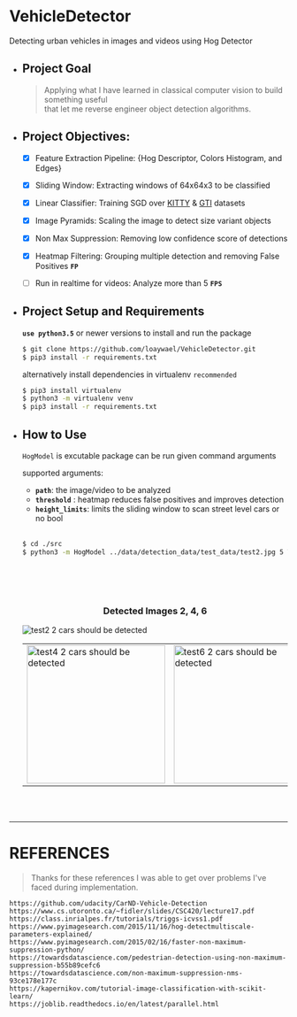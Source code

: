 # VehicleDetector
  Detecting urban vehicles in images and videos using Hog Detector

- ## Project Goal   
    > Applying what I have learned in classical computer vision to build something useful   
    > that let me reverse engineer object detection algorithms.   
 
- ## Project Objectives:
	- [x] Feature Extraction Pipeline: {Hog Descriptor, Colors Histogram, and Edges}
	- [x] Sliding Window: Extracting windows of 64x64x3 to be classified
	- [x] Linear Classifier: Training SGD over [KITTY](http://www.cvlibs.net/datasets/kitti/) & [GTI](http://www.gti.ssr.upm.es/data/Vehicle_database.html)  datasets
	- [x] Image Pyramids: Scaling the image to detect size variant objects
	- [x]  Non Max Suppression: Removing low confidence score of detections
	- [x]  Heatmap Filtering: Grouping multiple detection and removing False Positives **`FP`**
	- [ ] Run in realtime for videos: Analyze more than 5 **`FPS`**


- ## Project Setup and Requirements   
  **`use python3.5`** or newer versions to install and run the package  
  ```bash
  $ git clone https://github.com/loaywael/VehicleDetector.git   
  $ pip3 install -r requirements.txt      
  ```   
  
  alternatively install dependencies in virtualenv `recommended`   
  ```bash
  $ pip3 install virtualenv   
  $ python3 -m virtualenv venv   
  $ pip3 install -r requirements.txt   
  ```   
  
  
- ## How to Use   
   `HogModel` is excutable package can be run given command arguments   
   
   supported arguments:   
	- **`path`**: the image/video to be analyzed   
	- **`threshold`** : heatmap reduces false positives and improves detection   
	- **`height_limits`**: limits the sliding window to scan street level cars or no bool      
   </br>   
   
   ```bash  
   $ cd ./src     
   $ python3 -m HogModel ../data/detection_data/test_data/test2.jpg 5 True     
   ```
   </br>   
   </br>   
   </br>   
   
   <h3 align=center>Detected Images 2, 4, 6</h3>
   <img src="/assets/test2_detected.png" alt="test2 2 cars should be detected">
   <table><tr>
   <td><img src="/assests/test4_detected.png" alt="test4 2 cars should be detected" style="width: 250px;"></td>
   <td><img src="/assests/test6_detected.png" alt="test6 2 cars should be detected" style="width: 250px;"></td>
   </tr></table>
   </br>
   </br>
   
***

# REFERENCES
> Thanks for these references I was able to get over problems I've faced during implementation.   

	https://github.com/udacity/CarND-Vehicle-Detection
	https://www.cs.utoronto.ca/~fidler/slides/CSC420/lecture17.pdf
	https://class.inrialpes.fr/tutorials/triggs-icvss1.pdf
	https://www.pyimagesearch.com/2015/11/16/hog-detectmultiscale-parameters-explained/
	https://www.pyimagesearch.com/2015/02/16/faster-non-maximum-suppression-python/
	https://towardsdatascience.com/pedestrian-detection-using-non-maximum-suppression-b55b89cefc6
	https://towardsdatascience.com/non-maximum-suppression-nms-93ce178e177c
	https://kapernikov.com/tutorial-image-classification-with-scikit-learn/
	https://joblib.readthedocs.io/en/latest/parallel.html

